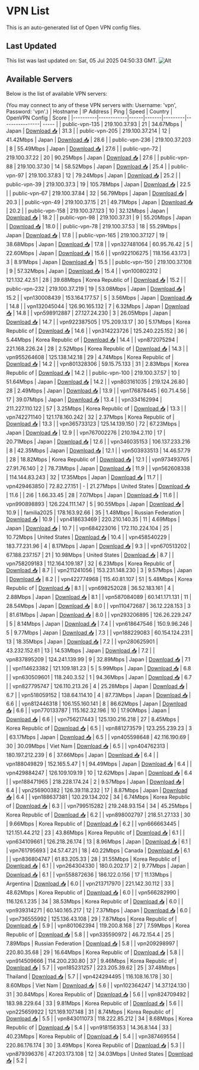 # VPN List

This is an auto-generated list of Open VPN config files.

## Last Updated

This list was last updated on: Sat, 05 Jul 2025 04:50:33 GMT.
![Alt](https://repobeats.axiom.co/api/embed/186b98318ef1479477931607c1ad7d823f12451f.svg "Repobeats analytics image")

## Available Servers

Below is the list of available VPN servers:

(You may connect to any of these VPN servers with: Username: 'vpn', Password: 'vpn'.)
| Hostname | IP Address | Ping | Speed | Country | OpenVPN Config | Score |
|----------|------------|------|-------|---------|----------------| ----- |
| public-vpn-135 | 219.100.37.93 | 21 | 34.67Mbps | Japan | [Download 📥](./configs/server_0_JP.ovpn) | 31.3 |
| public-vpn-205 | 219.100.37.214 | 12 | 41.42Mbps | Japan | [Download 📥](./configs/server_1_JP.ovpn) | 28.6 |
| public-vpn-236 | 219.100.37.203 | 8 | 55.49Mbps | Japan | [Download 📥](./configs/server_2_JP.ovpn) | 27.6 |
| public-vpn-72 | 219.100.37.22 | 20 | 90.25Mbps | Japan | [Download 📥](./configs/server_3_JP.ovpn) | 27.6 |
| public-vpn-88 | 219.100.37.30 | 14 | 58.52Mbps | Japan | [Download 📥](./configs/server_4_JP.ovpn) | 25.4 |
| public-vpn-97 | 219.100.37.83 | 12 | 79.24Mbps | Japan | [Download 📥](./configs/server_5_JP.ovpn) | 25.2 |
| public-vpn-39 | 219.100.37.3 | 19 | 105.78Mbps | Japan | [Download 📥](./configs/server_6_JP.ovpn) | 22.5 |
| public-vpn-67 | 219.100.37.84 | 32 | 56.79Mbps | Japan | [Download 📥](./configs/server_7_JP.ovpn) | 20.3 |
| public-vpn-49 | 219.100.37.15 | 21 | 49.71Mbps | Japan | [Download 📥](./configs/server_8_JP.ovpn) | 20.2 |
| public-vpn-158 | 219.100.37.123 | 10 | 32.12Mbps | Japan | [Download 📥](./configs/server_9_JP.ovpn) | 18.2 |
| public-vpn-98 | 219.100.37.31 | 9 | 55.20Mbps | Japan | [Download 📥](./configs/server_10_JP.ovpn) | 18.0 |
| public-vpn-78 | 219.100.37.53 | 18 | 55.29Mbps | Japan | [Download 📥](./configs/server_11_JP.ovpn) | 17.8 |
| public-vpn-165 | 219.100.37.127 | 19 | 38.68Mbps | Japan | [Download 📥](./configs/server_12_JP.ovpn) | 17.8 |
| vpn327481064 | 60.95.76.42 | 5 | 22.60Mbps | Japan | [Download 📥](./configs/server_13_JP.ovpn) | 15.6 |
| vpn922106275 | 118.156.43.173 | 3 | 8.91Mbps | Japan | [Download 📥](./configs/server_14_JP.ovpn) | 15.5 |
| public-vpn-150 | 219.100.37.108 | 9 | 57.32Mbps | Japan | [Download 📥](./configs/server_15_JP.ovpn) | 15.4 |
| vpn100802312 | 121.132.42.51 | 28 | 39.68Mbps | Korea Republic of | [Download 📥](./configs/server_16_KR.ovpn) | 15.2 |
| public-vpn-232 | 219.100.37.219 | 19 | 53.08Mbps | Japan | [Download 📥](./configs/server_17_JP.ovpn) | 15.2 |
| vpn130008439 | 153.164.177.57 | 5 | 3.56Mbps | Japan | [Download 📥](./configs/server_18_JP.ovpn) | 14.8 |
| vpn132045044 | 126.90.165.132 | 7 | 6.32Mbps | Japan | [Download 📥](./configs/server_19_JP.ovpn) | 14.8 |
| vpn598912887 | 27.127.24.230 | 3 | 26.05Mbps | Japan | [Download 📥](./configs/server_20_JP.ovpn) | 14.7 |
| vpn922387505 | 175.209.13.17 | 30 | 5.17Mbps | Korea Republic of | [Download 📥](./configs/server_21_KR.ovpn) | 14.6 |
| vpn314223726 | 125.240.225.152 | 36 | 5.44Mbps | Korea Republic of | [Download 📥](./configs/server_22_KR.ovpn) | 14.4 |
| vpn872075294 | 221.168.226.24 | 28 | 2.52Mbps | Korea Republic of | [Download 📥](./configs/server_23_KR.ovpn) | 14.3 |
| vpn955264608 | 125.138.142.18 | 29 | 4.74Mbps | Korea Republic of | [Download 📥](./configs/server_24_KR.ovpn) | 14.2 |
| vpn801328306 | 59.15.75.133 | 31 | 2.83Mbps | Korea Republic of | [Download 📥](./configs/server_25_KR.ovpn) | 14.2 |
| public-vpn-100 | 219.100.37.57 | 10 | 51.64Mbps | Japan | [Download 📥](./configs/server_26_JP.ovpn) | 14.2 |
| vpn803161035 | 219.124.26.80 | 28 | 2.49Mbps | Japan | [Download 📥](./configs/server_27_JP.ovpn) | 13.9 |
| vpn176878445 | 60.71.4.56 | 17 | 39.07Mbps | Japan | [Download 📥](./configs/server_28_JP.ovpn) | 13.4 |
| vpn334162994 | 211.227.110.122 | 57 | 3.25Mbps | Korea Republic of | [Download 📥](./configs/server_29_KR.ovpn) | 13.3 |
| vpn742271140 | 121.178.160.242 | 32 | 2.37Mbps | Korea Republic of | [Download 📥](./configs/server_30_KR.ovpn) | 13.3 |
| vpn365733123 | 125.14.139.150 | 72 | 67.23Mbps | Japan | [Download 📥](./configs/server_31_JP.ovpn) | 12.9 |
| vpn767002276 | 210.194.2.110 | 17 | 20.71Mbps | Japan | [Download 📥](./configs/server_32_JP.ovpn) | 12.6 |
| vpn346035153 | 106.137.233.216 | 8 | 42.35Mbps | Japan | [Download 📥](./configs/server_33_JP.ovpn) | 12.1 |
| vpn503933513 | 14.46.57.79 | 28 | 18.82Mbps | Korea Republic of | [Download 📥](./configs/server_34_KR.ovpn) | 12.1 |
| vpn973493765 | 27.91.76.140 | 2 | 78.73Mbps | Japan | [Download 📥](./configs/server_35_JP.ovpn) | 11.9 |
| vpn562608338 | 114.144.83.243 | 32 | 17.35Mbps | Japan | [Download 📥](./configs/server_36_JP.ovpn) | 11.7 |
| vpn429463850 | 72.82.27.151 | - | 21.27Mbps | United States | [Download 📥](./configs/server_37_US.ovpn) | 11.6 |
| 2i6 | 1.66.33.45 | 28 | 7.07Mbps | Japan | [Download 📥](./configs/server_38_JP.ovpn) | 11.6 |
| vpn990898893 | 126.224.111.147 | 5 | 90.55Mbps | Japan | [Download 📥](./configs/server_39_JP.ovpn) | 10.9 |
| familia2025 | 178.163.92.66 | 35 | 1.48Mbps | Russian Federation | [Download 📥](./configs/server_40_RU.ovpn) | 10.9 |
| vpn418633469 | 220.210.140.35 | 11 | 4.69Mbps | Japan | [Download 📥](./configs/server_41_JP.ovpn) | 10.7 |
| vpn684223016 | 172.110.224.104 | 25 | 10.72Mbps | United States | [Download 📥](./configs/server_42_US.ovpn) | 10.4 |
| vpn458540229 | 183.77.231.96 | 4 | 8.17Mbps | Japan | [Download 📥](./configs/server_43_JP.ovpn) | 9.3 |
| vpn670513202 | 67.188.237.157 | 21 | 10.98Mbps | United States | [Download 📥](./configs/server_44_US.ovpn) | 8.7 |
| vpn758209183 | 112.164.109.187 | 32 | 6.23Mbps | Korea Republic of | [Download 📥](./configs/server_45_KR.ovpn) | 8.7 |
| vpn211241056 | 153.231.148.230 | 3 | 9.57Mbps | Japan | [Download 📥](./configs/server_46_JP.ovpn) | 8.2 |
| vpn422774968 | 115.40.81.107 | 51 | 5.48Mbps | Korea Republic of | [Download 📥](./configs/server_47_KR.ovpn) | 8.1 |
| vpn698252028 | 36.52.183.161 | 4 | 2.88Mbps | Japan | [Download 📥](./configs/server_48_JP.ovpn) | 8.1 |
| vpn587084089 | 60.141.171.131 | 11 | 28.54Mbps | Japan | [Download 📥](./configs/server_49_JP.ovpn) | 8.0 |
| vpn110472687 | 36.12.228.153 | 3 | 81.61Mbps | Japan | [Download 📥](./configs/server_50_JP.ovpn) | 8.0 |
| vpn293206895 | 126.26.229.247 | 5 | 8.14Mbps | Japan | [Download 📥](./configs/server_51_JP.ovpn) | 7.4 |
| vpn618647546 | 150.9.96.246 | 5 | 9.77Mbps | Japan | [Download 📥](./configs/server_52_JP.ovpn) | 7.3 |
| vpn188229083 | 60.154.124.231 | 13 | 18.35Mbps | Japan | [Download 📥](./configs/server_53_JP.ovpn) | 7.2 |
| vpn280625901 | 43.232.152.61 | 13 | 14.53Mbps | Japan | [Download 📥](./configs/server_54_JP.ovpn) | 7.2 |
| vpn837895209 | 124.241.139.99 | 9 | 32.89Mbps | Japan | [Download 📥](./configs/server_55_JP.ovpn) | 7.1 |
| vpn114623382 | 121.109.181.23 | 5 | 5.99Mbps | Japan | [Download 📥](./configs/server_56_JP.ovpn) | 6.8 |
| vpn630509601 | 118.240.3.52 | 1 | 94.36Mbps | Japan | [Download 📥](./configs/server_57_JP.ovpn) | 6.7 |
| vpn827795747 | 126.110.213.26 | 4 | 25.28Mbps | Japan | [Download 📥](./configs/server_58_JP.ovpn) | 6.7 |
| vpn518059152 | 138.64.114.10 | 4 | 87.73Mbps | Japan | [Download 📥](./configs/server_59_JP.ovpn) | 6.6 |
| vpn812446318 | 106.155.160.141 | 8 | 86.62Mbps | Japan | [Download 📥](./configs/server_60_JP.ovpn) | 6.6 |
| vpn770133787 | 115.162.32.196 | 10 | 17.90Mbps | Japan | [Download 📥](./configs/server_61_JP.ovpn) | 6.6 |
| vpn756217443 | 125.130.216.218 | 27 | 8.45Mbps | Korea Republic of | [Download 📥](./configs/server_62_KR.ovpn) | 6.5 |
| vpn881273579 | 123.255.239.23 | 3 | 63.17Mbps | Japan | [Download 📥](./configs/server_63_JP.ovpn) | 6.5 |
| vpn405598648 | 42.116.190.69 | 30 | 30.09Mbps | Viet Nam | [Download 📥](./configs/server_64_VN.ovpn) | 6.5 |
| vpn404762313 | 180.197.212.239 | 6 | 37.66Mbps | Japan | [Download 📥](./configs/server_65_JP.ovpn) | 6.4 |
| vpn188049829 | 152.165.5.47 | 1 | 94.49Mbps | Japan | [Download 📥](./configs/server_66_JP.ovpn) | 6.4 |
| vpn429884247 | 126.109.109.19 | 10 | 12.62Mbps | Japan | [Download 📥](./configs/server_67_JP.ovpn) | 6.4 |
| vpn188471965 | 218.228.174.24 | 2 | 9.57Mbps | Japan | [Download 📥](./configs/server_68_JP.ovpn) | 6.4 |
| vpn256900382 | 126.39.118.232 | 17 | 8.87Mbps | Japan | [Download 📥](./configs/server_69_JP.ovpn) | 6.4 |
| vpn188637381 | 120.29.134.202 | 34 | 6.74Mbps | Korea Republic of | [Download 📥](./configs/server_70_KR.ovpn) | 6.3 |
| vpn799515282 | 219.248.93.154 | 34 | 45.25Mbps | Korea Republic of | [Download 📥](./configs/server_71_KR.ovpn) | 6.2 |
| vpn898002797 | 218.51.27.133 | 30 | 9.66Mbps | Korea Republic of | [Download 📥](./configs/server_72_KR.ovpn) | 6.2 |
| vpn666663445 | 121.151.44.212 | 23 | 43.86Mbps | Korea Republic of | [Download 📥](./configs/server_73_KR.ovpn) | 6.1 |
| vpn634109661 | 126.218.26.174 | 13 | 8.96Mbps | Japan | [Download 📥](./configs/server_74_JP.ovpn) | 6.1 |
| vpn761795693 | 24.57.47.21 | 18 | 40.22Mbps | Canada | [Download 📥](./configs/server_75_CA.ovpn) | 6.1 |
| vpn836804747 | 61.83.205.33 | 28 | 31.55Mbps | Korea Republic of | [Download 📥](./configs/server_76_KR.ovpn) | 6.1 |
| vpn264304330 | 180.0.202.17 | 2 | 9.77Mbps | Japan | [Download 📥](./configs/server_77_JP.ovpn) | 6.1 |
| vpn558872636 | 186.122.0.156 | 17 | 11.13Mbps | Argentina | [Download 📥](./configs/server_78_AR.ovpn) | 6.0 |
| vpn213717970 | 221.142.30.112 | 33 | 48.62Mbps | Korea Republic of | [Download 📥](./configs/server_79_KR.ovpn) | 6.0 |
| vpn566282990 | 116.126.1.235 | 34 | 38.53Mbps | Korea Republic of | [Download 📥](./configs/server_80_KR.ovpn) | 6.0 |
| vpn939314271 | 60.140.165.217 | 12 | 7.37Mbps | Japan | [Download 📥](./configs/server_81_JP.ovpn) | 6.0 |
| vpn736555992 | 125.136.43.108 | 29 | 7.87Mbps | Korea Republic of | [Download 📥](./configs/server_82_KR.ovpn) | 5.9 |
| vpn801062394 | 119.200.8.168 | 27 | 7.59Mbps | Korea Republic of | [Download 📥](./configs/server_83_KR.ovpn) | 5.8 |
| vpn335590972 | 46.72.154.4 | 25 | 7.89Mbps | Russian Federation | [Download 📥](./configs/server_84_RU.ovpn) | 5.8 |
| vpn209298997 | 220.80.35.68 | 29 | 16.64Mbps | Korea Republic of | [Download 📥](./configs/server_85_KR.ovpn) | 5.8 |
| vpn914509666 | 114.200.230.80 | 37 | 9.46Mbps | Korea Republic of | [Download 📥](./configs/server_86_KR.ovpn) | 5.7 |
| vpn185231257 | 223.205.39.62 | 25 | 37.48Mbps | Thailand | [Download 📥](./configs/server_87_TH.ovpn) | 5.7 |
| vpn424294495 | 116.108.16.178 | 30 | 8.60Mbps | Viet Nam | [Download 📥](./configs/server_88_VN.ovpn) | 5.6 |
| vpn102364247 | 14.37.124.130 | 31 | 30.84Mbps | Korea Republic of | [Download 📥](./configs/server_89_KR.ovpn) | 5.6 |
| vpn824709492 | 183.98.229.64 | 33 | 9.81Mbps | Korea Republic of | [Download 📥](./configs/server_90_KR.ovpn) | 5.6 |
| vpn225659922 | 121.169.107.148 | 31 | 8.74Mbps | Korea Republic of | [Download 📥](./configs/server_91_KR.ovpn) | 5.5 |
| vpn843011073 | 118.222.85.212 | 34 | 8.68Mbps | Korea Republic of | [Download 📥](./configs/server_92_KR.ovpn) | 5.4 |
| vpn918156353 | 14.36.8.144 | 33 | 40.23Mbps | Korea Republic of | [Download 📥](./configs/server_93_KR.ovpn) | 5.4 |
| vpn387469554 | 220.86.176.174 | 30 | 3.49Mbps | Korea Republic of | [Download 📥](./configs/server_94_KR.ovpn) | 5.3 |
| vpn879396376 | 47.203.173.108 | 12 | 34.03Mbps | United States | [Download 📥](./configs/server_95_US.ovpn) | 5.2 |
